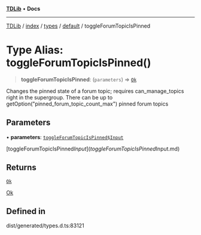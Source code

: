 [**TDLib**](../../../../../../README.md) • **Docs**

***

[TDLib](../../../../../../modules.md) / [index](../../../../../README.md) / [types](../../../README.md) / [default](../README.md) / toggleForumTopicIsPinned

# Type Alias: toggleForumTopicIsPinned()

> **toggleForumTopicIsPinned**: (`parameters`) => [`Ok`](Ok-1.md)

Changes the pinned state of a forum topic; requires can_manage_topics right in the supergroup. There can be up to getOption("pinned_forum_topic_count_max") pinned forum topics

## Parameters

• **parameters**: [`toggleForumTopicIsPinned$Input`](toggleForumTopicIsPinned$Input.md)

[toggleForumTopicIsPinned$Input](toggleForumTopicIsPinned$Input.md)

## Returns

[`Ok`](Ok-1.md)

[Ok](Ok-1.md)

## Defined in

dist/generated/types.d.ts:83121
